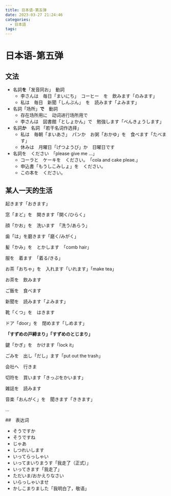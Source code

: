 ```yaml
---
title: 日本语-第五弹
date: 2023-03-27 21:24:46
categories:
  - 日本語
tags:
---
```

# 日本语-第五弹

## 文法

- 名詞**を**「发音同お」　動詞
  - 李さんは　毎日「まいにち」　コーヒー　を　飲みます「のみます」
  - 私は　毎日　新聞「しんぶん」　を　読みます「よみます」
- 名詞「场所」**で**　動詞
  - 存在场所用に　动词进行场所用で
  - 李さんは　図書館「としょかん」で　勉強します「べんきょうします」
- 名詞**か**　名詞 「若干名词作选择」
  - 私は　毎朝「まいあさ」　パンか　お粥「おかゆ」を　食べます「たべます」
  - 休みは　月曜日「げつようび」か　日曜日です
- 名詞を　ください　「please give me ...」
  - コーラと　ケーキを　ください。　「cola and cake pleae.」
  - 申込書「もうしこみしょ」を　ください。
  - この本を　ください。

## 某人一天的生活
起きます「おきます」

窓「まど」を　開きます「開く/ひらく」

顔「かお」を　洗います　「洗う/あらう」

歯「は」を磨きます「磨く/みがく」

髪「かみ」を　とかします　「comb hair」

服を　着ます　「着る/きる」

お茶「おちゃ」を　入れます「いれます」「make tea」

お茶を　飲みます

ご飯を　食べます

新聞を　読みます「よみます」

靴「くつ」を　はきます

ドア「door」を　閉めます「しめます」

__「すずめの戸締まり」「すずめのとじまり」__

鍵「かぎ」を　かけます「lock it」

ごみを　出し「だし」ます「put out the trash」

会社へ　行きま

切符を　買います「きっぷをかいます」

雑誌を　読みます

音楽「おんがく」を　聞きます「ききます」

...

##　表达词

- そうですか
- そうですね
- じゃあ
- しつれいします
- いってらっしゃい
- いってまいりまうす「我走了（正式）」
- いってきます「我走了」
- ただいま/おかえりなさい
- いらっしゃいませ
- かしこまりました「我明白了，敬语」
